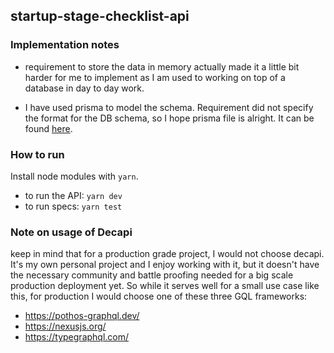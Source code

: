 ## startup-stage-checklist-api

### Implementation notes

- requirement to store the data in memory actually made it a little bit harder for me to implement as I am used to working on top of a database in day to day work.

- I have used prisma to model the schema. Requirement did not specify the format for the DB schema, so I hope prisma file is alright. It can be found [here](prisma/schema.prisma).

### How to run

Install node modules with `yarn`.

- to run the API: `yarn dev`
- to run specs: `yarn test`

### Note on usage of Decapi

keep in mind that for a production grade project, I would not choose decapi. It's my own personal project and I enjoy working with it, but it doesn't have the necessary community and battle proofing needed for a big scale production deployment yet.
So while it serves well for a small use case like this, for production I would choose one of these three GQL frameworks:

- https://pothos-graphql.dev/
- https://nexusjs.org/
- https://typegraphql.com/
